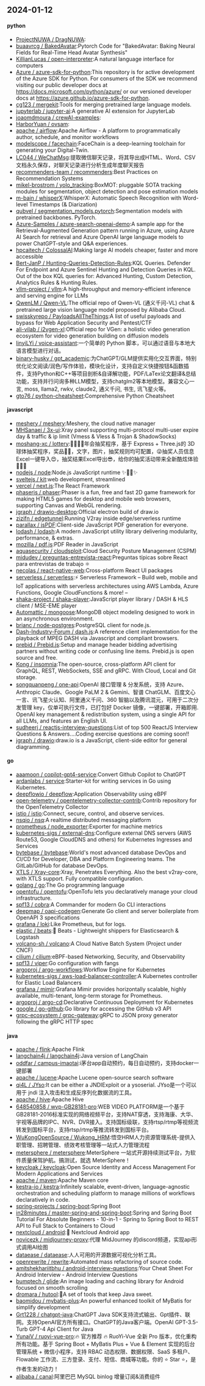 ## 2024-01-12

#### python
* [ProjectNUWA / DragNUWA](https://github.com/ProjectNUWA/DragNUWA):
* [buaavrcg / BakedAvatar](https://github.com/buaavrcg/BakedAvatar):Pytorch Code for "BakedAvatar: Baking Neural Fields for Real-Time Head Avatar Synthesis"
* [KillianLucas / open-interpreter](https://github.com/KillianLucas/open-interpreter):A natural language interface for computers
* [Azure / azure-sdk-for-python](https://github.com/Azure/azure-sdk-for-python):This repository is for active development of the Azure SDK for Python. For consumers of the SDK we recommend visiting our public developer docs at https://docs.microsoft.com/python/azure/ or our versioned developer docs at https://azure.github.io/azure-sdk-for-python.
* [cg123 / mergekit](https://github.com/cg123/mergekit):Tools for merging pretrained large language models.
* [jupyterlab / jupyter-ai](https://github.com/jupyterlab/jupyter-ai):A generative AI extension for JupyterLab
* [joaomdmoura / crewAI-examples](https://github.com/joaomdmoura/crewAI-examples):
* [HarborYuan / ovsam](https://github.com/HarborYuan/ovsam):
* [apache / airflow](https://github.com/apache/airflow):Apache Airflow - A platform to programmatically author, schedule, and monitor workflows
* [modelscope / facechain](https://github.com/modelscope/facechain):FaceChain is a deep-learning toolchain for generating your Digital-Twin.
* [LC044 / WeChatMsg](https://github.com/LC044/WeChatMsg):提取微信聊天记录，将其导出成HTML、Word、CSV文档永久保存，对聊天记录进行分析生成年度聊天报告
* [recommenders-team / recommenders](https://github.com/recommenders-team/recommenders):Best Practices on Recommendation Systems
* [mikel-brostrom / yolo_tracking](https://github.com/mikel-brostrom/yolo_tracking):BoxMOT: pluggable SOTA tracking modules for segmentation, object detection and pose estimation models
* [m-bain / whisperX](https://github.com/m-bain/whisperX):WhisperX: Automatic Speech Recognition with Word-level Timestamps (& Diarization)
* [qubvel / segmentation_models.pytorch](https://github.com/qubvel/segmentation_models.pytorch):Segmentation models with pretrained backbones. PyTorch.
* [Azure-Samples / azure-search-openai-demo](https://github.com/Azure-Samples/azure-search-openai-demo):A sample app for the Retrieval-Augmented Generation pattern running in Azure, using Azure AI Search for retrieval and Azure OpenAI large language models to power ChatGPT-style and Q&A experiences.
* [hpcaitech / ColossalAI](https://github.com/hpcaitech/ColossalAI):Making large AI models cheaper, faster and more accessible
* [Bert-JanP / Hunting-Queries-Detection-Rules](https://github.com/Bert-JanP/Hunting-Queries-Detection-Rules):KQL Queries. Defender For Endpoint and Azure Sentinel Hunting and Detection Queries in KQL. Out of the box KQL queries for: Advanced Hunting, Custom Detection, Analytics Rules & Hunting Rules.
* [vllm-project / vllm](https://github.com/vllm-project/vllm):A high-throughput and memory-efficient inference and serving engine for LLMs
* [QwenLM / Qwen-VL](https://github.com/QwenLM/Qwen-VL):The official repo of Qwen-VL (通义千问-VL) chat & pretrained large vision language model proposed by Alibaba Cloud.
* [swisskyrepo / PayloadsAllTheThings](https://github.com/swisskyrepo/PayloadsAllTheThings):A list of useful payloads and bypass for Web Application Security and Pentest/CTF
* [ali-vilab / i2vgen-xl](https://github.com/ali-vilab/i2vgen-xl):Official repo for VGen: a holistic video generation ecosystem for video generation building on diffusion models
* [linyiLYi / voice-assistant](https://github.com/linyiLYi/voice-assistant):一个简单的 Python 脚本，可以通过语音与本地大语言模型进行对话。
* [binary-husky / gpt_academic](https://github.com/binary-husky/gpt_academic):为ChatGPT/GLM提供实用化交互界面，特别优化论文阅读/润色/写作体验，模块化设计，支持自定义快捷按钮&函数插件，支持Python和C++等项目剖析&自译解功能，PDF/LaTex论文翻译&总结功能，支持并行问询多种LLM模型，支持chatglm2等本地模型。兼容文心一言, moss, llama2, rwkv, claude2, 通义千问, 书生, 讯飞星火等。
* [gto76 / python-cheatsheet](https://github.com/gto76/python-cheatsheet):Comprehensive Python Cheatsheet

#### javascript
* [meshery / meshery](https://github.com/meshery/meshery):Meshery, the cloud native manager
* [MHSanaei / 3x-ui](https://github.com/MHSanaei/3x-ui):Xray panel supporting multi-protocol multi-user expire day & traffic & ip limit (Vmess & Vless & Trojan & ShadowSocks)
* [moshang-xc / lottery](https://github.com/moshang-xc/lottery):🎉🌟✨🎈年会抽奖程序，基于 Express + Three.js的 3D 球体抽奖程序，奖品🧧🎁，文字，图片，抽奖规则均可配置，😜抽奖人员信息Excel一键导入😍，抽奖结果Excel导出😎，给你的抽奖活动带来全新酷炫体验🚀🚀🚀
* [nodejs / node](https://github.com/nodejs/node):Node.js JavaScript runtime ✨🐢🚀✨
* [sveltejs / kit](https://github.com/sveltejs/kit):web development, streamlined
* [vercel / next.js](https://github.com/vercel/next.js):The React Framework
* [phaserjs / phaser](https://github.com/phaserjs/phaser):Phaser is a fun, free and fast 2D game framework for making HTML5 games for desktop and mobile web browsers, supporting Canvas and WebGL rendering.
* [jgraph / drawio-desktop](https://github.com/jgraph/drawio-desktop):Official electron build of draw.io
* [zizifn / edgetunnel](https://github.com/zizifn/edgetunnel):Running V2ray inside edge/serverless runtime
* [parallax / jsPDF](https://github.com/parallax/jsPDF):Client-side JavaScript PDF generation for everyone.
* [lodash / lodash](https://github.com/lodash/lodash):A modern JavaScript utility library delivering modularity, performance, & extras.
* [mozilla / pdf.js](https://github.com/mozilla/pdf.js):PDF Reader in JavaScript
* [aquasecurity / cloudsploit](https://github.com/aquasecurity/cloudsploit):Cloud Security Posture Management (CSPM)
* [midudev / preguntas-entrevista-react](https://github.com/midudev/preguntas-entrevista-react):Preguntas típicas sobre React para entrevistas de trabajo ⚛️
* [necolas / react-native-web](https://github.com/necolas/react-native-web):Cross-platform React UI packages
* [serverless / serverless](https://github.com/serverless/serverless):⚡ Serverless Framework – Build web, mobile and IoT applications with serverless architectures using AWS Lambda, Azure Functions, Google CloudFunctions & more! –
* [shaka-project / shaka-player](https://github.com/shaka-project/shaka-player):JavaScript player library / DASH & HLS client / MSE-EME player
* [Automattic / mongoose](https://github.com/Automattic/mongoose):MongoDB object modeling designed to work in an asynchronous environment.
* [brianc / node-postgres](https://github.com/brianc/node-postgres):PostgreSQL client for node.js.
* [Dash-Industry-Forum / dash.js](https://github.com/Dash-Industry-Forum/dash.js):A reference client implementation for the playback of MPEG DASH via Javascript and compliant browsers.
* [prebid / Prebid.js](https://github.com/prebid/Prebid.js):Setup and manage header bidding advertising partners without writing code or confusing line items. Prebid.js is open source and free.
* [Kong / insomnia](https://github.com/Kong/insomnia):The open-source, cross-platform API client for GraphQL, REST, WebSockets, SSE and gRPC. With Cloud, Local and Git storage.
* [songquanpeng / one-api](https://github.com/songquanpeng/one-api):OpenAI 接口管理 & 分发系统，支持 Azure、Anthropic Claude、Google PaLM 2 & Gemini、智谱 ChatGLM、百度文心一言、讯飞星火认知、阿里通义千问、360 智脑以及腾讯混元，可用于二次分发管理 key，仅单可执行文件，已打包好 Docker 镜像，一键部署，开箱即用. OpenAI key management & redistribution system, using a single API for all LLMs, and features an English UI.
* [sudheerj / reactjs-interview-questions](https://github.com/sudheerj/reactjs-interview-questions):List of top 500 ReactJS Interview Questions & Answers....Coding exercise questions are coming soon!!
* [jgraph / drawio](https://github.com/jgraph/drawio):draw.io is a JavaScript, client-side editor for general diagramming.

#### go
* [aaamoon / copilot-gpt4-service](https://github.com/aaamoon/copilot-gpt4-service):Convert Github Copilot to ChatGPT
* [ardanlabs / service](https://github.com/ardanlabs/service):Starter-kit for writing services in Go using Kubernetes.
* [deepflowio / deepflow](https://github.com/deepflowio/deepflow):Application Observability using eBPF
* [open-telemetry / opentelemetry-collector-contrib](https://github.com/open-telemetry/opentelemetry-collector-contrib):Contrib repository for the OpenTelemetry Collector
* [istio / istio](https://github.com/istio/istio):Connect, secure, control, and observe services.
* [nsqio / nsq](https://github.com/nsqio/nsq):A realtime distributed messaging platform
* [prometheus / node_exporter](https://github.com/prometheus/node_exporter):Exporter for machine metrics
* [kubernetes-sigs / external-dns](https://github.com/kubernetes-sigs/external-dns):Configure external DNS servers (AWS Route53, Google CloudDNS and others) for Kubernetes Ingresses and Services
* [bytebase / bytebase](https://github.com/bytebase/bytebase):World's most advanced database DevOps and CI/CD for Developer, DBA and Platform Engineering teams. The GitLab/GitHub for database DevOps.
* [XTLS / Xray-core](https://github.com/XTLS/Xray-core):Xray, Penetrates Everything. Also the best v2ray-core, with XTLS support. Fully compatible configuration.
* [golang / go](https://github.com/golang/go):The Go programming language
* [opentofu / opentofu](https://github.com/opentofu/opentofu):OpenTofu lets you declaratively manage your cloud infrastructure.
* [spf13 / cobra](https://github.com/spf13/cobra):A Commander for modern Go CLI interactions
* [deepmap / oapi-codegen](https://github.com/deepmap/oapi-codegen):Generate Go client and server boilerplate from OpenAPI 3 specifications
* [grafana / loki](https://github.com/grafana/loki):Like Prometheus, but for logs.
* [elastic / beats](https://github.com/elastic/beats):🐠 Beats - Lightweight shippers for Elasticsearch & Logstash
* [volcano-sh / volcano](https://github.com/volcano-sh/volcano):A Cloud Native Batch System (Project under CNCF)
* [cilium / cilium](https://github.com/cilium/cilium):eBPF-based Networking, Security, and Observability
* [spf13 / viper](https://github.com/spf13/viper):Go configuration with fangs
* [argoproj / argo-workflows](https://github.com/argoproj/argo-workflows):Workflow Engine for Kubernetes
* [kubernetes-sigs / aws-load-balancer-controller](https://github.com/kubernetes-sigs/aws-load-balancer-controller):A Kubernetes controller for Elastic Load Balancers
* [grafana / mimir](https://github.com/grafana/mimir):Grafana Mimir provides horizontally scalable, highly available, multi-tenant, long-term storage for Prometheus.
* [argoproj / argo-cd](https://github.com/argoproj/argo-cd):Declarative Continuous Deployment for Kubernetes
* [google / go-github](https://github.com/google/go-github):Go library for accessing the GitHub v3 API
* [grpc-ecosystem / grpc-gateway](https://github.com/grpc-ecosystem/grpc-gateway):gRPC to JSON proxy generator following the gRPC HTTP spec

#### java
* [apache / flink](https://github.com/apache/flink):Apache Flink
* [langchain4j / langchain4j](https://github.com/langchain4j/langchain4j):Java version of LangChain
* [oddfar / campus-imaotai](https://github.com/oddfar/campus-imaotai):i茅台app自动预约，每日自动预约，支持docker一键部署
* [apache / lucene](https://github.com/apache/lucene):Apache Lucene open-source search software
* [qi4L / JYso](https://github.com/qi4L/JYso):It can be either a JNDIExploit or a ysoserial. JYso是一个可以用于 jndi 注入攻击和生成反序列化数据流的工具。
* [apache / hive](https://github.com/apache/hive):Apache Hive
* [648540858 / wvp-GB28181-pro](https://github.com/648540858/wvp-GB28181-pro):WEB VIDEO PLATFORM是一个基于GB28181-2016标准实现的网络视频平台，支持NAT穿透，支持海康、大华、宇视等品牌的IPC、NVR、DVR接入。支持国标级联，支持rtsp/rtmp等视频流转发到国标平台，支持rtsp/rtmp等推流转发到国标平台。
* [WuKongOpenSource / Wukong_HRM](https://github.com/WuKongOpenSource/Wukong_HRM):悟空HRM人力资源管理系统-提供入职管理、招聘管理、绩效考核管理等一站式人力管理流程
* [metersphere / metersphere](https://github.com/metersphere/metersphere):MeterSphere 一站式开源持续测试平台，为软件质量保驾护航。搞测试，就选 MeterSphere！
* [keycloak / keycloak](https://github.com/keycloak/keycloak):Open Source Identity and Access Management For Modern Applications and Services
* [apache / maven](https://github.com/apache/maven):Apache Maven core
* [kestra-io / kestra](https://github.com/kestra-io/kestra):Infinitely scalable, event-driven, language-agnostic orchestration and scheduling platform to manage millions of workflows declaratively in code.
* [spring-projects / spring-boot](https://github.com/spring-projects/spring-boot):Spring Boot
* [in28minutes / master-spring-and-spring-boot](https://github.com/in28minutes/master-spring-and-spring-boot):Spring and Spring Boot Tutorial For Absolute Beginners - 10-in-1 - Spring to Spring Boot to REST API to Full Stack to Containers to Cloud
* [nextcloud / android](https://github.com/nextcloud/android):📱 Nextcloud Android app
* [novicezk / midjourney-proxy](https://github.com/novicezk/midjourney-proxy):代理 MidJourney 的discord频道，实现api形式调用AI绘图
* [dataease / dataease](https://github.com/dataease/dataease):人人可用的开源数据可视化分析工具。
* [openrewrite / rewrite](https://github.com/openrewrite/rewrite):Automated mass refactoring of source code.
* [amitshekhariitbhu / android-interview-questions](https://github.com/amitshekhariitbhu/android-interview-questions):Your Cheat Sheet For Android Interview - Android Interview Questions
* [bumptech / glide](https://github.com/bumptech/glide):An image loading and caching library for Android focused on smooth scrolling
* [dromara / hutool](https://github.com/dromara/hutool):🍬A set of tools that keep Java sweet.
* [baomidou / mybatis-plus](https://github.com/baomidou/mybatis-plus):An powerful enhanced toolkit of MyBatis for simplify development
* [Grt1228 / chatgpt-java](https://github.com/Grt1228/chatgpt-java):ChatGPT Java SDK支持流式输出、Gpt插件、联网。支持OpenAI官方所有接口。ChatGPT的Java客户端。OpenAI GPT-3.5-Turb GPT-4 Api Client for Java
* [YunaiV / ruoyi-vue-pro](https://github.com/YunaiV/ruoyi-vue-pro):🔥 官方推荐 🔥 RuoYi-Vue 全新 Pro 版本，优化重构所有功能。基于 Spring Boot + MyBatis Plus + Vue & Element 实现的后台管理系统 + 微信小程序，支持 RBAC 动态权限、数据权限、SaaS 多租户、Flowable 工作流、三方登录、支付、短信、商城等功能。你的 ⭐️ Star ⭐️，是作者生发的动力！
* [alibaba / canal](https://github.com/alibaba/canal):阿里巴巴 MySQL binlog 增量订阅&消费组件
